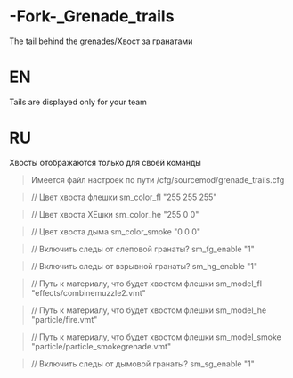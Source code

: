 # -Fork-_Grenade_trails
The tail behind the grenades/Хвост за гранатами

# EN
Tails are displayed only for your team

# RU
Хвосты отображаются только для своей команды

> Имеется файл настроек по пути /cfg/sourcemod/grenade_trails.cfg

> // Цвет хвоста флешки
> sm_color_fl "255 255 255"

> // Цвет хвоста  ХЕшки
> sm_color_he "255 0 0"

> // Цвет хвоста дыма
> sm_color_smoke "0 0 0"

> // Включить следы от слеповой гранаты?
> sm_fg_enable "1"

> // Включить следы от взрывной гранаты?
> sm_hg_enable "1"

> // Путь к материалу, что будет хвостом флешки
> sm_model_fl "effects/combinemuzzle2.vmt"

> // Путь к материалу, что будет хвостом флешки
> sm_model_he "particle/fire.vmt"

> // Путь к материалу, что будет хвостом флешки
> sm_model_smoke "particle/particle_smokegrenade.vmt"

> // Включить следы от дымовой гранаты?
> sm_sg_enable "1"


